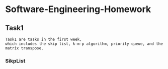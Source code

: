 # Software-Engineering-Homework
Task1
------------
    Task1 are tasks in the first week, 
    which includes the skip list, k-m-p algorithm, priority queue, and the matrix transpose.
### SikpList
    
